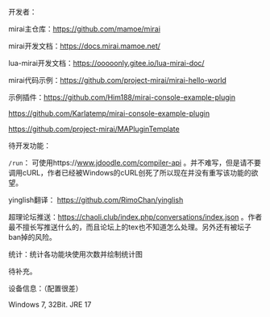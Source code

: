 开发者：

mirai主仓库：https://github.com/mamoe/mirai

mirai开发文档：https://docs.mirai.mamoe.net/

lua-mirai开发文档：https://ooooonly.gitee.io/lua-mirai-doc/

mirai代码示例：https://github.com/project-mirai/mirai-hello-world

示例插件：https://github.com/Him188/mirai-console-example-plugin

https://github.com/Karlatemp/mirai-console-example-plugin

https://github.com/project-mirai/MAPluginTemplate

待开发功能：

`/run`： 可使用https://www.jdoodle.com/compiler-api 。并不难写，但是请不要调用cURL，作者已经被Windows的cURL创死了所以现在并没有重写该功能的欲望。

yinglish翻译： https://github.com/RimoChan/yinglish

超理论坛推送：https://chaoli.club/index.php/conversations/index.json 。作者最不擅长写推送什么的，而且论坛上的tex也不知道怎么处理。另外还有被坛子ban掉的风险。

统计：统计各功能块使用次数并绘制统计图

待补充。

设备信息：（配置很差）

Windows 7, 32Bit. JRE 17
